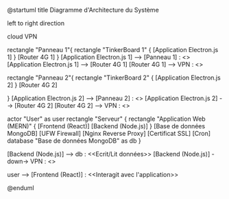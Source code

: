 @startuml
title Diagramme d'Architecture du Système

left to right direction

cloud VPN

rectangle "Panneau 1"{
rectangle "TinkerBoard 1" {
[Application Electron.js 1]
}
[Router 4G 1]
}
[Application Electron.js 1] --> [Panneau 1] : <<Affiche>>
[Application Electron.js 1] --> [Router 4G 1]
[Router 4G 1] --> VPN : <<Communique via WSS>>

rectangle "Panneau 2"{
rectangle "TinkerBoard 2" {
[Application Electron.js 2]
}
[Router 4G 2]

}
[Application Electron.js 2] --> [Panneau 2] : <<Affiche>>
[Application Electron.js 2] --> [Router 4G 2]
[Router 4G 2] --> VPN : <<Communique via WSS>>


actor "User" as user
rectangle "Serveur" {
rectangle "Application Web (MERN)" {
[Frontend (React)]
[Backend (Node.js)]
}
[Base de données MongoDB]
[UFW Firewall]
[Nginx Reverse Proxy]
[Certificat SSL]
[Cron]
database "Base de données MongoDB" as db
}



[Backend (Node.js)] --> db : <<Ecrit/Lit données>>
[Backend (Node.js)] -down-> VPN : <<Communique via WSS>>

user --> [Frontend (React)] : <<Interagit avec l'application>>

@enduml
